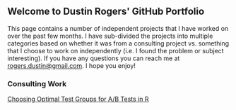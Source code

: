 ## Welcome to Dustin Rogers' GitHub Portfolio

This page contains a number of independent projects that I have worked on over the past few months. I have sub-divided the projects into multiple categories based on whether it was from a consulting project vs. something that I choose to work on independently (i.e. I found the problem or subject interesting). If you have any questions you can reach me at <rogers.dustin@gmail.com>. I hope you enjoy!

### Consulting Work
[Choosing Optimal Test Groups for A/B Tests in R](https://dustinrogers.github.io/Choosing-Test-Stores)
